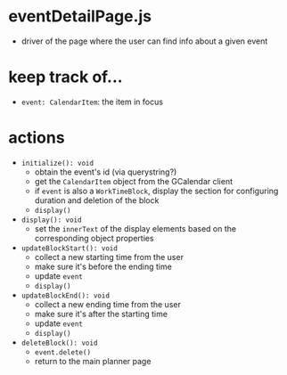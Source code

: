 # eventDetailPage.js
- driver of the page where the user can find info about a given event

# keep track of...
- `event: CalendarItem`: the item in focus

# actions
- `initialize(): void`
	- obtain the event's id (via querystring?)
	- get the `CalendarItem` object from the GCalendar client
	- if `event` is also a `WorkTimeBlock`, display the section for configuring duration and deletion of the block
	- `display()`
- `display(): void`
	- set the `innerText` of the display elements based on the corresponding object properties
- `updateBlockStart(): void`
	- collect a new starting time from the user
	- make sure it's before the ending time
	- update `event`
	- `display()`
- `updateBlockEnd(): void`
	- collect a new ending time from the user
	- make sure it's after the starting time
	- update `event`
	- `display()`
- `deleteBlock(): void`
	- `event.delete()`
	- return to the main planner page